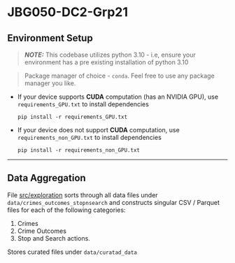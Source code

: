 # JBG050-DC2-Grp21

## Environment Setup
>***NOTE:*** This codebase utilizes python 3.10 - i.e, ensure your environment has a pre existing installation of python 3.10


> Package manager of choice - `conda`. Feel free to use any package manager you like.


- If your device supports **CUDA** computation (has an NVIDIA GPU), use `requirements_GPU.txt` to install dependencies

    ```
    pip install -r requirements_GPU.txt
    ```

- If your device does not support **CUDA** computation, use `requirements_non_GPU.txt` to install dependencies

    ```
    pip install -r requirements_non_GPU.txt
    ```

---

## Data Aggregation

File [src/exploration](data_aggregation.py) sorts through all data files under `data/crimes_outcomes_stopnsearch` and constructs singular CSV / Parquet files for each of the following categories:
  1. Crimes
  2. Crime Outcomes
  3. Stop and Search actions.

Stores curated files under `data/curatad_data`
